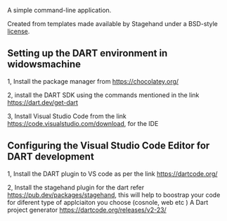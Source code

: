 A simple command-line application.

Created from templates made available by Stagehand under a BSD-style
[license](https://github.com/dart-lang/stagehand/blob/master/LICENSE).


Setting up the DART environment in widowsmachine 
----------------------------------------------------

1, Install the package manager from https://chocolatey.org/

2, install the DART SDK using the commands mentioned in the link  https://dart.dev/get-dart

3, Install Visual Studio Code from the link  https://code.visualstudio.com/download, for the IDE

Configuring the Visual Studio Code Editor for DART development
---------------------------------------------------------------

1, Install the DART plugin to VS code as per the link https://dartcode.org/

2, Install the stagehand plugin for the dart  refer https://pub.dev/packages/stagehand, this will help to boostrap your code for diferent type of applciaiton you choose (cosnole, web etc ) A Dart project generator
https://dartcode.org/releases/v2-23/



